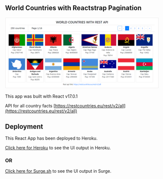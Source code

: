 ## World Countries with Reactstrap Pagination

![Output](./src/images/world.png)

This app was built with React v17.0.1

API for all country facts
[https://restcountries.eu/rest/v2/all](https://restcountries.eu/rest/v2/all)

## Deployment

This React App has been deployed to Heroku.

[Click here for Heroku](https://world-countries-react-app.herokuapp.com/#) to see the UI output in Heroku.

### OR

[Click here for Surge.sh](simplistic-person.surge.sh) to see the UI output in Surge.
